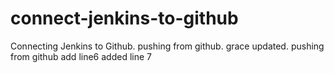 # connect-jenkins-to-github
Connecting Jenkins to Github.
pushing from github.
grace updated.
pushing from github
add line6
added line 7
